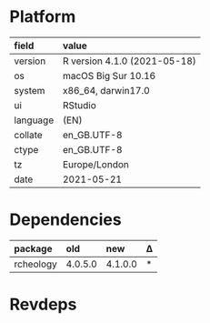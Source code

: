 # Platform

|field    |value                        |
|:--------|:----------------------------|
|version  |R version 4.1.0 (2021-05-18) |
|os       |macOS Big Sur 10.16          |
|system   |x86_64, darwin17.0           |
|ui       |RStudio                      |
|language |(EN)                         |
|collate  |en_GB.UTF-8                  |
|ctype    |en_GB.UTF-8                  |
|tz       |Europe/London                |
|date     |2021-05-21                   |

# Dependencies

|package   |old     |new     |Δ  |
|:---------|:-------|:-------|:--|
|rcheology |4.0.5.0 |4.1.0.0 |*  |

# Revdeps


